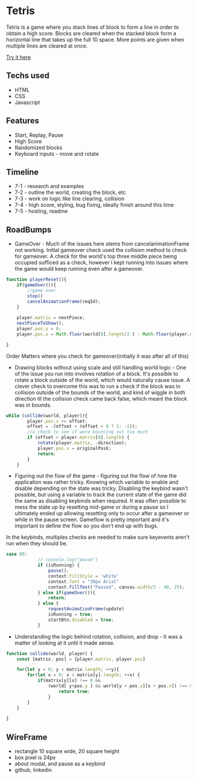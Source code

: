 # Tetris

Tetris is a game where you stack lines of block to form a line in order to obtain a high score.  Blocks are cleared when the stacked block form a horizontal line that takes up the full 10 space.  More points are given when multiple lines are cleared at once.

[Try it here](https://suond.github.io/Tetris/ "Tetris")

## Techs used

* HTML
* CSS
* Javascript

## Features

* Start, Replay, Pause
* High Score
* Randomized blocks
* Keyboard inputs - move and rotate

## Timeline

* 7-1 - research and examples 
* 7-2 - outline the world, creating the block, etc
* 7-3 - work on logic like line clearing, collision
* 7-4 - high score, styling, bug fixing, ideally finish around this time
* 7-5 - hosting, readme

## RoadBumps

* GameOver - Much of the issues here stems from cancelanimationFrame not working.  Initial gameover check used the collision method to check for gameover.  A check for the world's top three middle piece being occupied sufficed as a check, however I kept running into issues where the game would keep running even after a gameover.  
```javascript
function playerReset(){
    if(gameOver()){
        //game over
        stop()
        cancelAnimationFrame(reqId);
    }
    
    player.matrix = nextPiece;
    nextPieceToShow();
    player.pos.y = 0;
    player.pos.x = Math.floor(world[0].length/2 ) - Math.floor(player.matrix[0].length /2)

}
```
Order Matters where you check for gameover(initially it was after all of this)

* Drawing blocks without using scale and still handling world logic - One of the issue you run into involves rotation of a block.  It's possible to rotate a block outside of the world, which would naturally cause issue.  A clever check to overcome this was to run a check if the block was in collision outside of the bounds of the world, and kind of wiggle in both direction til the collision check came back false, which meant the block was in bounds.
```javascript
while (collide(world, player)){
        player.pos.x += offset;
        offset = -(offset + (offset > 0 ? 1: -1));
        //a check to see if were bouncing out too much
        if (offset > player.matrix[0].length) {
            rotate(player.matrix, -direction);
            player.pos.x = originalPosX;
            return;
        }
    }
 ```


* Figuring out the flow of the game - figuring out the flow of how the application was rather tricky.  Knowing which variable to enable and disable depending on the state was tricky.  Disabling the keybind wasn't possible, but using a variable to track the current state of the game did the same as disabling keybinds when required.  It was often possible to mess the state up by resetting mid-game or during a pause so I ultimately ended up allowing resetting only to occur after a gameover or while in the pause screen. Gameflow is pretty important and it's important to define the flow so you don't end up with bugs.

In the keybinds, multiples checks are needed to make sure keyevents aren't run when they should be.
```javascript
case 80:
            // console.log("pause")
            if (isRunning) {
                pause();
                context.fillStyle = 'white'
                context.font = "30px Arial"
                context.fillText("Paused", canvas.width/2 - 40, 25);
            } else if(gameOver()){
                return;
            } else {
                requestAnimationFrame(update)
                isRunning = true;
                startBtn.disabled = true;
            }
  ```

* Understanding the logic behind rotation, collision, and drop - It was a matter of looking at it until it made sense.
```javascript
function collide(world, player) {
    const [matrix, pos] = [player.matrix, player.pos]

    for(let y = 0; y < matrix.length; ++y){
        for(let x = 0; x < matrix[y].length; ++x) {
            if(matrix[y][x] !== 0 && 
                (world[ y+pos.y ] && world[y + pos.y][x + pos.x]) !== 0) {
                    return true;
                }
        }
    }
    
}
```


## WireFrame

* rectangle 10 square wide, 20 square height
* box pixel is 24px
* about modal, and pause as a keybind
* github, linkedin
